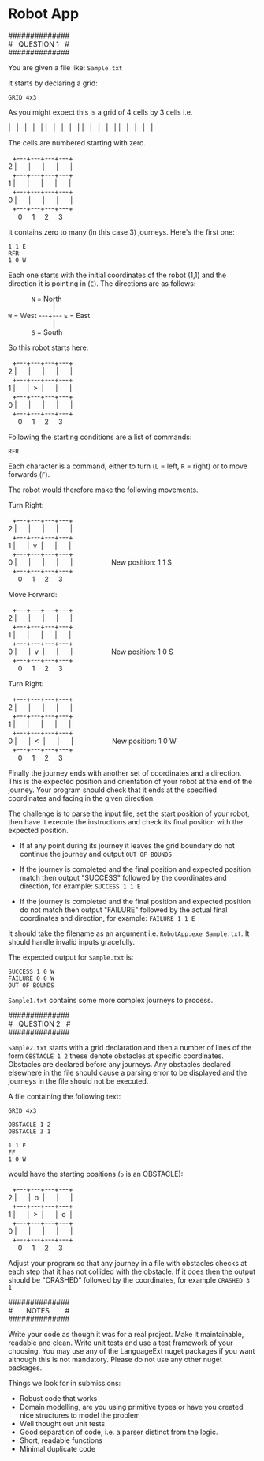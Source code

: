 ﻿# Robot App

\############## <br/>
\#&nbsp;&nbsp; QUESTION 1 &nbsp;&nbsp;# <br/>
\##############

You are given a file like: `Sample.txt`

It starts by declaring a grid:

`GRID 4x3`

As you might expect this is a grid of 4 cells by 3 cells i.e.

| &nbsp; | &nbsp; | &nbsp; | &nbsp; |
| &nbsp; | &nbsp; | &nbsp; | &nbsp; |
| &nbsp; | &nbsp; | &nbsp; | &nbsp; |
| &nbsp; | &nbsp; | &nbsp; | &nbsp; |


The cells are numbered starting with zero.


&nbsp;  +---+---+---+---+<br/>
2 |&nbsp;&nbsp;&nbsp;&nbsp;&nbsp;&nbsp;|&nbsp;&nbsp;&nbsp;&nbsp;&nbsp;&nbsp;|&nbsp;&nbsp;&nbsp;&nbsp;&nbsp;&nbsp;|&nbsp;&nbsp;&nbsp;&nbsp;&nbsp;&nbsp;|<br/>
&nbsp;  +---+---+---+---+<br/>
1 |&nbsp;&nbsp;&nbsp;&nbsp;&nbsp;&nbsp;|&nbsp;&nbsp;&nbsp;&nbsp;&nbsp;&nbsp;|&nbsp;&nbsp;&nbsp;&nbsp;&nbsp;&nbsp;|&nbsp;&nbsp;&nbsp;&nbsp;&nbsp;&nbsp;|<br/>
&nbsp;  +---+---+---+---+<br/>
0 |&nbsp;&nbsp;&nbsp;&nbsp;&nbsp;&nbsp;|&nbsp;&nbsp;&nbsp;&nbsp;&nbsp;&nbsp;|&nbsp;&nbsp;&nbsp;&nbsp;&nbsp;&nbsp;|&nbsp;&nbsp;&nbsp;&nbsp;&nbsp;&nbsp;|<br/>
&nbsp;  +---+---+---+---+<br/>
&nbsp;&nbsp;&nbsp;&nbsp; 0 &nbsp;&nbsp;&nbsp; 1 &nbsp;&nbsp;&nbsp; 2 &nbsp;&nbsp;&nbsp; 3

It contains zero to many (in this case 3) journeys. Here's the first one:

```
1 1 E
RFR
1 0 W
```

Each one starts with the initial coordinates of the robot (1,1) and the direction it is pointing in (`E`). The directions are as follows:

&nbsp;&nbsp;&nbsp;&nbsp;&nbsp;&nbsp;&nbsp;&nbsp;&nbsp;&nbsp;&nbsp;&nbsp;`N` = North <br/>
&nbsp;&nbsp;&nbsp;&nbsp;&nbsp;&nbsp;&nbsp;&nbsp;&nbsp;&nbsp;&nbsp;&nbsp;&nbsp;&nbsp;&nbsp;&nbsp;&nbsp;&nbsp;&nbsp;&nbsp;&nbsp;&nbsp;&nbsp;|<br/>
`W` = West  ---+--- `E` = East <br/>
&nbsp;&nbsp;&nbsp;&nbsp;&nbsp;&nbsp;&nbsp;&nbsp;&nbsp;&nbsp;&nbsp;&nbsp;&nbsp;&nbsp;&nbsp;&nbsp;&nbsp;&nbsp;&nbsp;&nbsp;&nbsp;&nbsp;&nbsp;|<br/>
&nbsp;&nbsp;&nbsp;&nbsp;&nbsp;&nbsp;&nbsp;&nbsp;&nbsp;&nbsp;&nbsp;&nbsp;`S` = South <br/>


So this robot starts here:

&nbsp;  +---+---+---+---+<br/>
2 |&nbsp;&nbsp;&nbsp;&nbsp;&nbsp;&nbsp;|&nbsp;&nbsp;&nbsp;&nbsp;&nbsp;&nbsp;|&nbsp;&nbsp;&nbsp;&nbsp;&nbsp;&nbsp;|&nbsp;&nbsp;&nbsp;&nbsp;&nbsp;&nbsp;|<br/>
&nbsp;  +---+---+---+---+<br/>
1 |&nbsp;&nbsp;&nbsp;&nbsp;&nbsp;&nbsp;|&nbsp;&nbsp;>&nbsp;&nbsp;|&nbsp;&nbsp;&nbsp;&nbsp;&nbsp;&nbsp;|&nbsp;&nbsp;&nbsp;&nbsp;&nbsp;&nbsp;|<br/>
&nbsp;  +---+---+---+---+<br/>
0 |&nbsp;&nbsp;&nbsp;&nbsp;&nbsp;&nbsp;|&nbsp;&nbsp;&nbsp;&nbsp;&nbsp;&nbsp;|&nbsp;&nbsp;&nbsp;&nbsp;&nbsp;&nbsp;|&nbsp;&nbsp;&nbsp;&nbsp;&nbsp;&nbsp;|<br/>
&nbsp;  +---+---+---+---+<br/>
&nbsp;&nbsp;&nbsp;&nbsp; 0 &nbsp;&nbsp;&nbsp; 1 &nbsp;&nbsp;&nbsp; 2 &nbsp;&nbsp;&nbsp; 3

Following the starting conditions are a list of commands:

`RFR`

Each character is a command, either to turn (`L` = left, `R` = right) or to move forwards (`F`).

The robot would therefore make the following movements.

Turn Right:

&nbsp;  +---+---+---+---+<br/>
2 |&nbsp;&nbsp;&nbsp;&nbsp;&nbsp;&nbsp;|&nbsp;&nbsp;&nbsp;&nbsp;&nbsp;&nbsp;|&nbsp;&nbsp;&nbsp;&nbsp;&nbsp;&nbsp;|&nbsp;&nbsp;&nbsp;&nbsp;&nbsp;&nbsp;|<br/>
&nbsp;  +---+---+---+---+<br/>
1 |&nbsp;&nbsp;&nbsp;&nbsp;&nbsp;&nbsp;|&nbsp;&nbsp;v&nbsp;&nbsp;|&nbsp;&nbsp;&nbsp;&nbsp;&nbsp;&nbsp;|&nbsp;&nbsp;&nbsp;&nbsp;&nbsp;&nbsp;|<br/>
&nbsp;  +---+---+---+---+<br/>
0 |&nbsp;&nbsp;&nbsp;&nbsp;&nbsp;&nbsp;|&nbsp;&nbsp;&nbsp;&nbsp;&nbsp;&nbsp;|&nbsp;&nbsp;&nbsp;&nbsp;&nbsp;&nbsp;|&nbsp;&nbsp;&nbsp;&nbsp;&nbsp;&nbsp;|
&nbsp;&nbsp;&nbsp;&nbsp;&nbsp;&nbsp;&nbsp;&nbsp;&nbsp;&nbsp;&nbsp;&nbsp;&nbsp;&nbsp;&nbsp;&nbsp;&nbsp;&nbsp; New position: 1 1 S <br/> 
&nbsp;  +---+---+---+---+<br/>
&nbsp;&nbsp;&nbsp;&nbsp; 0 &nbsp;&nbsp;&nbsp; 1 &nbsp;&nbsp;&nbsp; 2 &nbsp;&nbsp;&nbsp; 3


Move Forward:

&nbsp;  +---+---+---+---+<br/>
2 |&nbsp;&nbsp;&nbsp;&nbsp;&nbsp;&nbsp;|&nbsp;&nbsp;&nbsp;&nbsp;&nbsp;&nbsp;|&nbsp;&nbsp;&nbsp;&nbsp;&nbsp;&nbsp;|&nbsp;&nbsp;&nbsp;&nbsp;&nbsp;&nbsp;|<br/>
&nbsp;  +---+---+---+---+<br/>
1 |&nbsp;&nbsp;&nbsp;&nbsp;&nbsp;&nbsp;|&nbsp;&nbsp;&nbsp;&nbsp;&nbsp;&nbsp;|&nbsp;&nbsp;&nbsp;&nbsp;&nbsp;&nbsp;|&nbsp;&nbsp;&nbsp;&nbsp;&nbsp;&nbsp;|<br/>
&nbsp;  +---+---+---+---+<br/>
0 |&nbsp;&nbsp;&nbsp;&nbsp;&nbsp;&nbsp;|&nbsp;&nbsp;v&nbsp;&nbsp;|&nbsp;&nbsp;&nbsp;&nbsp;&nbsp;&nbsp;|&nbsp;&nbsp;&nbsp;&nbsp;&nbsp;&nbsp;|
&nbsp;&nbsp;&nbsp;&nbsp;&nbsp;&nbsp;&nbsp;&nbsp;&nbsp;&nbsp;&nbsp;&nbsp;&nbsp;&nbsp;&nbsp;&nbsp;&nbsp;&nbsp; New position: 1 0 S <br/> 
&nbsp;  +---+---+---+---+<br/>
&nbsp;&nbsp;&nbsp;&nbsp; 0 &nbsp;&nbsp;&nbsp; 1 &nbsp;&nbsp;&nbsp; 2 &nbsp;&nbsp;&nbsp; 3


Turn Right:

&nbsp;  +---+---+---+---+<br/>
2 |&nbsp;&nbsp;&nbsp;&nbsp;&nbsp;&nbsp;|&nbsp;&nbsp;&nbsp;&nbsp;&nbsp;&nbsp;|&nbsp;&nbsp;&nbsp;&nbsp;&nbsp;&nbsp;|&nbsp;&nbsp;&nbsp;&nbsp;&nbsp;&nbsp;|<br/>
&nbsp;  +---+---+---+---+<br/>
1 |&nbsp;&nbsp;&nbsp;&nbsp;&nbsp;&nbsp;|&nbsp;&nbsp;&nbsp;&nbsp;&nbsp;&nbsp;|&nbsp;&nbsp;&nbsp;&nbsp;&nbsp;&nbsp;|&nbsp;&nbsp;&nbsp;&nbsp;&nbsp;&nbsp;|<br/>
&nbsp;  +---+---+---+---+<br/>
0 |&nbsp;&nbsp;&nbsp;&nbsp;&nbsp;&nbsp;|&nbsp;&nbsp;<&nbsp;&nbsp;|&nbsp;&nbsp;&nbsp;&nbsp;&nbsp;&nbsp;|&nbsp;&nbsp;&nbsp;&nbsp;&nbsp;&nbsp;|
&nbsp;&nbsp;&nbsp;&nbsp;&nbsp;&nbsp;&nbsp;&nbsp;&nbsp;&nbsp;&nbsp;&nbsp;&nbsp;&nbsp;&nbsp;&nbsp;&nbsp;&nbsp; New position: 1 0 W <br/> 
&nbsp;  +---+---+---+---+<br/>
&nbsp;&nbsp;&nbsp;&nbsp; 0 &nbsp;&nbsp;&nbsp; 1 &nbsp;&nbsp;&nbsp; 2 &nbsp;&nbsp;&nbsp; 3


Finally the journey ends with another set of coordinates and a direction. This is the expected position and orientation of your robot at the end of the journey. 
Your program should check that it ends at the specified coordinates and facing in the given direction.

The challenge is to parse the input file, set the start position of your robot, then have it execute the instructions and check its final position with the expected position.

- If at any point during its journey it leaves the grid boundary do not continue the journey and output `OUT OF BOUNDS`

- If the journey is completed and the final position and expected position match then output "SUCCESS" followed by the coordinates and direction, for example: `SUCCESS 1 1 E`

- If the journey is completed and the final position and expected position do not match then output "FAILURE" followed by the actual final coordinates and direction, for example: `FAILURE 1 1 E`

It should take the filename as an argument i.e. `RobotApp.exe Sample.txt`. It should handle invalid inputs gracefully.

The expected output for `Sample.txt` is:

```
SUCCESS 1 0 W
FAILURE 0 0 W
OUT OF BOUNDS
```

`Sample1.txt` contains some more complex journeys to process.


\##############<br/>
\# &nbsp; QUESTION 2 &nbsp;&nbsp;#<br/>
\##############<br/>

`Sample2.txt` starts with a grid declaration and then a number of lines of the form `OBSTACLE 1 2` these denote obstacles at specific coordinates. 
Obstacles are declared before any journeys.
Any obstacles declared elsewhere in the file should cause a parsing error to be displayed and the journeys in the file should not be executed.

A file containing the following text:

```
GRID 4x3

OBSTACLE 1 2 
OBSTACLE 3 1 

1 1 E
FF
1 0 W
```

would have the starting positions (`o` is an OBSTACLE):

&nbsp;  +---+---+---+---+<br/>
2 |&nbsp;&nbsp;&nbsp;&nbsp;&nbsp;&nbsp;|&nbsp;&nbsp;o&nbsp;&nbsp;|&nbsp;&nbsp;&nbsp;&nbsp;&nbsp;&nbsp;|&nbsp;&nbsp;&nbsp;&nbsp;&nbsp;&nbsp;|<br/>
&nbsp;  +---+---+---+---+<br/>
1 |&nbsp;&nbsp;&nbsp;&nbsp;&nbsp;&nbsp;|&nbsp;&nbsp;>&nbsp;&nbsp;|&nbsp;&nbsp;&nbsp;&nbsp;&nbsp;&nbsp;|&nbsp;&nbsp;o&nbsp;&nbsp;|<br/>
&nbsp;  +---+---+---+---+<br/>
0 |&nbsp;&nbsp;&nbsp;&nbsp;&nbsp;&nbsp;|&nbsp;&nbsp;&nbsp;&nbsp;&nbsp;&nbsp;|&nbsp;&nbsp;&nbsp;&nbsp;&nbsp;&nbsp;|&nbsp;&nbsp;&nbsp;&nbsp;&nbsp;&nbsp;|<br/> 
&nbsp;  +---+---+---+---+<br/>
&nbsp;&nbsp;&nbsp;&nbsp; 0 &nbsp;&nbsp;&nbsp; 1 &nbsp;&nbsp;&nbsp; 2 &nbsp;&nbsp;&nbsp; 3


Adjust your program so that any journey in a file with obstacles checks at each step that it has not collided with the obstacle. 
If it does then the output should be "CRASHED" followed by the coordinates, for example `CRASHED 3 1`

\##############<br/>
\# &nbsp;&nbsp;&nbsp;&nbsp;&nbsp; NOTES &nbsp;&nbsp;&nbsp;&nbsp;&nbsp;&nbsp; #<br/>
\##############<br/>

Write your code as though it was for a real project. Make it maintainable, readable and clean. 
Write unit tests and use a test framework of your choosing. 
You may use any of the LanguageExt nuget packages if you want although this is not mandatory.
Please do not use any other nuget packages.

Things we look for in submissions:

- Robust code that works
- Domain modelling, are you using primitive types or have you created nice structures to model the problem
- Well thought out unit tests
- Good separation of code, i.e. a parser distinct from the logic.
- Short, readable functions
- Minimal duplicate code
